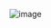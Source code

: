 ![image](https://user-images.githubusercontent.com/88806404/202095844-3810e89a-0d6e-4452-9d5d-e7b9276e874a.png)
